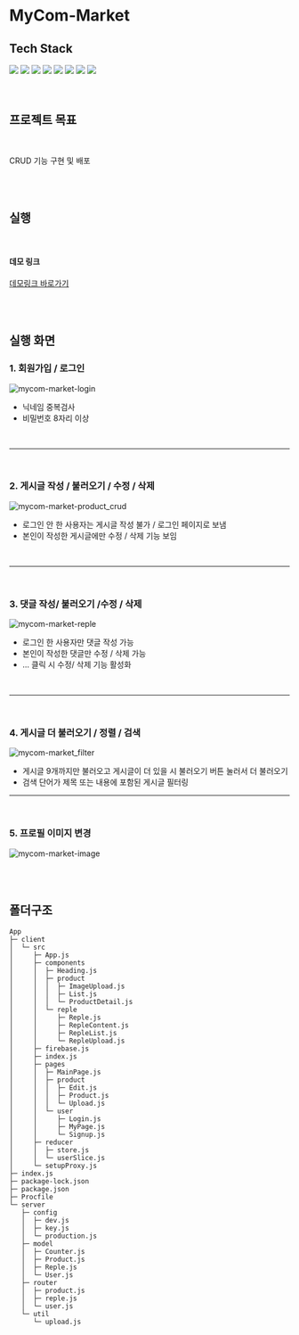# MyCom-Market

## Tech Stack

<div>
    <img src="https://img.shields.io/badge/React-61DAFB?style=for-the-badge&logo=react&logoColor=white">
    <img src="https://img.shields.io/badge/JavaScript-F7DF1E?style=for-the-badge&logo=javascript&logoColor=white">
    <img src="https://img.shields.io/badge/redux-764ABC?style=for-the-badge&logo=redux&logoColor=white">
    <img src="https://img.shields.io/badge/MongoDB-47A248?style=for-the-badge&logo=mongodb&logoColor=white">
    <img src="https://img.shields.io/badge/express-000000?style=for-the-badge&logo=express&logoColor=white">
    <img src="https://img.shields.io/badge/node.js-339933?style=for-the-badge&logo=node.js&logoColor=white">
    <img src="https://img.shields.io/badge/firebase-FFCA28?style=for-the-badge&logo=firebase&logoColor=white">
    <img src="https://img.shields.io/badge/styled components-DB7093?style=for-the-badge&logo=styled-components&logoColor=white">
</div>

<br/>
<br/>

## 프로젝트 목표

<br/>

CRUD 기능 구현 및 배포

<br/>
<br/>

## 실행

<br/>

#### 데모 링크

[데모링크 바로가기](https://port-0-mycom-market-9bu38x2alhn5tnka.sel4.cloudtype.app/)

<br/>
<br/>

## 실행 화면

### 1. 회원가입 / 로그인

![mycom-market-login](https://user-images.githubusercontent.com/73879034/193766804-bdd51988-2bdd-4764-9843-ad04589a6af4.gif)

- 닉네임 중복검사
- 비밀번호 8자리 이상

<br/>

---

<br/>

### 2. 게시글 작성 / 불러오기 / 수정 / 삭제

![mycom-market-product_crud](https://user-images.githubusercontent.com/73879034/193766974-fd43a03c-07d2-4fbc-989e-ca81a415e7bc.gif)

- 로그인 안 한 사용자는 게시글 작성 불가 / 로그인 페이지로 보냄
- 본인이 작성한 게시글에만 수정 / 삭제 기능 보임

<br/>

---

<br/>

### 3. 댓글 작성/ 불러오기 /수정 / 삭제

![mycom-market-reple](https://user-images.githubusercontent.com/73879034/193769418-8228af94-7097-45f7-b0da-d5c146cd7c6d.gif)

- 로그인 한 사용자만 댓글 작성 가능
- 본인이 작성한 댓글만 수정 / 삭제 가능
- ... 클릭 시 수정/ 삭제 기능 활성화

<br/>

---

<br/>

### 4. 게시글 더 불러오기 / 정렬 / 검색

![mycom-market_filter](https://user-images.githubusercontent.com/73879034/193770230-01f695fc-f29a-4bbb-a37a-6dcb506ab343.gif)

- 게시글 9개까지만 불러오고 게시글이 더 있을 시 불러오기 버튼 눌러서 더 불러오기
- 검색 단어가 제목 또는 내용에 포함된 게시글 필터링
  <br/>

---

<br/>

### 5. 프로필 이미지 변경

![mycom-market-image](https://user-images.githubusercontent.com/73879034/193768500-02274f7b-f1af-4748-b2cb-9ee0ab0bb117.gif)

<br/>
<br/>

## 폴더구조

```
App
├─ client
│  └─ src
│     ├─ App.js
│     ├─ components
│     │  ├─ Heading.js
│     │  ├─ product
│     │  │  ├─ ImageUpload.js
│     │  │  ├─ List.js
│     │  │  └─ ProductDetail.js
│     │  └─ reple
│     │     ├─ Reple.js
│     │     ├─ RepleContent.js
│     │     ├─ RepleList.js
│     │     └─ RepleUpload.js
│     ├─ firebase.js
│     ├─ index.js
│     ├─ pages
│     │  ├─ MainPage.js
│     │  ├─ product
│     │  │  ├─ Edit.js
│     │  │  ├─ Product.js
│     │  │  └─ Upload.js
│     │  └─ user
│     │     ├─ Login.js
│     │     ├─ MyPage.js
│     │     └─ Signup.js
│     ├─ reducer
│     │  ├─ store.js
│     │  └─ userSlice.js
│     └─ setupProxy.js
├─ index.js
├─ package-lock.json
├─ package.json
├─ Procfile
└─ server
   ├─ config
   │  ├─ dev.js
   │  ├─ key.js
   │  └─ production.js
   ├─ model
   │  ├─ Counter.js
   │  ├─ Product.js
   │  ├─ Reple.js
   │  └─ User.js
   ├─ router
   │  ├─ product.js
   │  ├─ reple.js
   │  └─ user.js
   └─ util
      └─ upload.js
```
